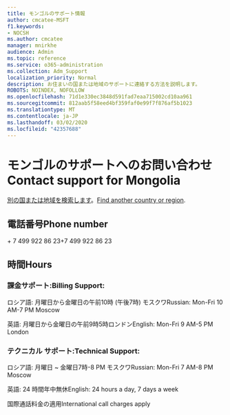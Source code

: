 ```yaml
---
title: モンゴルのサポート情報
author: cmcatee-MSFT
f1.keywords:
- NOCSH
ms.author: cmcatee
manager: mnirkhe
audience: Admin
ms.topic: reference
ms.service: o365-administration
ms.collection: Adm_Support
localization_priority: Normal
description: お住まいの国または地域のサポートに連絡する方法を説明します。
ROBOTS: NOINDEX, NOFOLLOW
ms.openlocfilehash: 71d1e330ec3848d591fad7eaa715002cd10aa961
ms.sourcegitcommit: 812aab5f58eed4bf359faf0e99f7f876af5b1023
ms.translationtype: MT
ms.contentlocale: ja-JP
ms.lasthandoff: 03/02/2020
ms.locfileid: "42357688"
---
```

# <a name="contact-support-for-mongolia"></a><span data-ttu-id="32274-103">モンゴルのサポートへのお問い合わせ</span><span class="sxs-lookup"><span data-stu-id="32274-103">Contact support for Mongolia</span></span>

<span data-ttu-id="32274-104">[別の国または地域を検索します](../contact-support-for-business-products.md)。</span><span class="sxs-lookup"><span data-stu-id="32274-104">[Find another country or region](../contact-support-for-business-products.md).</span></span>

## <a name="phone-number"></a><span data-ttu-id="32274-105">電話番号</span><span class="sxs-lookup"><span data-stu-id="32274-105">Phone number</span></span>
<span data-ttu-id="32274-106">+ 7 499 922 86 23</span><span class="sxs-lookup"><span data-stu-id="32274-106">+7 499 922 86 23</span></span>

## <a name="hours"></a><span data-ttu-id="32274-107">時間</span><span class="sxs-lookup"><span data-stu-id="32274-107">Hours</span></span>
### <a name="billing-support"></a><span data-ttu-id="32274-108">課金サポート:</span><span class="sxs-lookup"><span data-stu-id="32274-108">Billing Support:</span></span>

<span data-ttu-id="32274-109">ロシア語: 月曜日から金曜日の午前10時 (午後7時) モスクワ</span><span class="sxs-lookup"><span data-stu-id="32274-109">Russian: Mon-Fri 10 AM-7 PM Moscow</span></span>

<span data-ttu-id="32274-110">英語: 月曜日から金曜日の午前9時5時ロンドン</span><span class="sxs-lookup"><span data-stu-id="32274-110">English: Mon-Fri 9 AM-5 PM London</span></span>

### <a name="technical-support"></a><span data-ttu-id="32274-111">テクニカル サポート:</span><span class="sxs-lookup"><span data-stu-id="32274-111">Technical Support:</span></span>

<span data-ttu-id="32274-112">ロシア語: 月曜日 ~ 金曜日7時-8 PM モスクワ</span><span class="sxs-lookup"><span data-stu-id="32274-112">Russian: Mon-Fri 7 AM-8 PM Moscow</span></span>

<span data-ttu-id="32274-113">英語: 24 時間年中無休</span><span class="sxs-lookup"><span data-stu-id="32274-113">English: 24 hours a day, 7 days a week</span></span>

<span data-ttu-id="32274-114">国際通話料金の適用</span><span class="sxs-lookup"><span data-stu-id="32274-114">International call charges apply</span></span>

